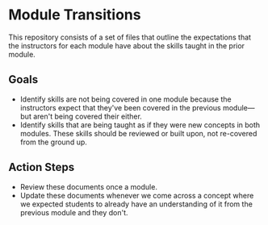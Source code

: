 # Module Transitions

This repository consists of a set of files that outline the expectations that the instructors for each module have about the skills taught in the prior module.

## Goals

- Identify skills are not being covered in one module because the instructors expect that they've been covered in the previous module—but aren't being covered their either.
- Identify skills that are being taught as if they were new concepts in both modules. These skills should be reviewed or built upon, not re-covered from the ground up.

## Action Steps

- Review these documents once a module.
- Update these documents whenever we come across a concept where we expected students to already have an understanding of it from the previous module and they don't.
